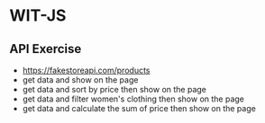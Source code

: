 # WIT-JS
## API Exercise 

- https://fakestoreapi.com/products
- get data and show on the page
- get data and sort by price then show on the page
- get data and filter women's clothing then show on the page
- get data and calculate the sum of price then show on the page